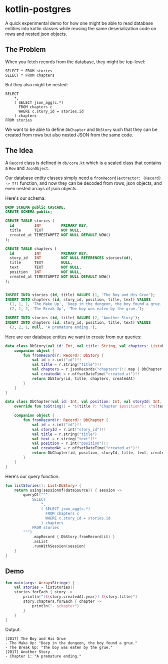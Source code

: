 
# kotlin-postgres

A quick experimental demo for how one might be able to read
database entities into kotlin classes while reusing the same
deserialization code on rows and nested json objects.

## The Problem

When you fetch records from the database, they might be top-level:

    SELECT * FROM stories
    SELECT * FROM chapters

But they also might be nested:

    SELECT
        *,
        ( SELECT json_agg(c.*)
          FROM chapters c
          WHERE c.story_id = stories.id
        ) chapters
    FROM stories

We want to be able to define `DbChapter` and `DbStory` such that they can
be created from rows but also nested JSON from the same code.

## The Idea

A `Record` class is defined in `db/core.kt` which is a sealed class
that contains a `Row` and `JsonObject`.

Our database entity classes simply need a `fromRecord(extractor: (Record) -> T?)`
function, and now they can be decoded from rows, json objects, and 
even nested arrays of json objects.

Here's our schema:

``` sql
DROP SCHEMA public CASCADE;
CREATE SCHEMA public;

CREATE TABLE stories (
  id         INT         PRIMARY KEY,
  title      TEXT        NOT NULL,
  created_at TIMESTAMPTZ NOT NULL DEFAULT NOW()
);

CREATE TABLE chapters (
  id         INT         PRIMARY KEY,
  story_id   INT         NOT NULL REFERENCES stories(id),
  title      TEXT        NULL,
  text       TEXT        NOT NULL,
  position   INT         NOT NULL,
  created_at TIMESTAMPTZ NOT NULL DEFAULT NOW()
);


INSERT INTO stories (id, title) VALUES (1, 'The Boy and His Grue');
INSERT INTO chapters (id, story_id, position, title, text) VALUES
  (1, 1, 1, 'The Make Up', 'Deep in the dungeon, the boy found a grue.'),
  (2, 1, 2, 'The Break Up', 'The boy was eaten by the grue.');

INSERT INTO stories (id, title) VALUES (2, 'Another Story');
INSERT INTO chapters (id, story_id, position, title, text) VALUES
  (3, 2, 1, null, 'A premature ending.');
```

Here are our database entites we want to create from our queries:

``` kotlin
data class DbStory(val id: Int, val title: String, val chapters: List<DbChapter>, val createdAt: OffsetDateTime) {
    companion object {
        fun fromRecord(r: Record): DbStory {
            val id = r.int("id")!!
            val title = r.string("title")!!
            val chapters = r.jsonRecords("chapters")!!.map { DbChapter.fromRecord(it) }   // <-- Notice
            val createdAt = r.offsetDateTime("created_at")!!
            return DbStory(id, title, chapters, createdAt)
        }
    }
}

data class DbChapter(val id: Int, val position: Int, val storyId: Int, val title: String?, val text: String, val createdAt: OffsetDateTime) {
    override fun toString() = "${title ?: "Chapter $position"}: \"${text.take(140)}\""

    companion object {
        fun fromRecord(r: Record): DbChapter {
            val id = r.int("id")!!
            val storyId = r.int("story_id")!!
            val title = r.string("title")
            val text = r.string("text")!!
            val position = r.int("position")!!
            val createdAt = r.offsetDateTime("created_at")!!
            return DbChapter(id, position, storyId, title, text, createdAt)
        }
    }
}
```

Here's our query function:

``` kotlin
fun listStories(): List<DbStory> {
    return using(sessionOf(dataSource)) { session ->
        queryOf("""
            SELECT
                *,
                ( SELECT json_agg(c.*)
                  FROM chapters c
                  WHERE c.story_id = stories.id
                ) chapters
            FROM stories
        """)
            .mapRecord { DbStory.fromRecord(it) }
            .asList
            .runWithSession(session)
    }
}
```

## Demo

``` kotlin
fun main(args: Array<String>) {
    val stories = listStories()
    stories.forEach { story ->
        println("[${story.createdAt.year}] ${story.title}")
        story.chapters.forEach { chapter ->
            println("- $chapter")
        }
    }
}
```

Output:

```
[2017] The Boy and His Grue
- The Make Up: "Deep in the dungeon, the boy found a grue."
- The Break Up: "The boy was eaten by the grue."
[2017] Another Story
- Chapter 1: "A premature ending."
```
